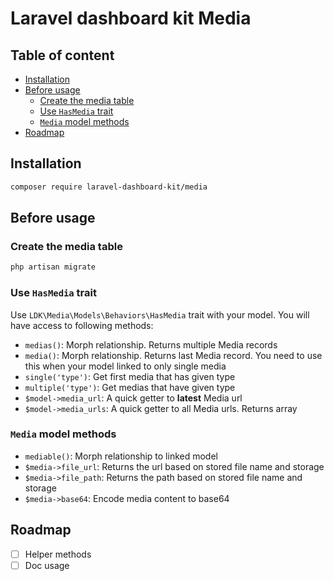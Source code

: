 # Laravel dashboard kit Media <!-- omit in toc -->

## Table of content <!-- omit in toc -->

- [Installation](#installation)
- [Before usage](#before-usage)
  - [Create the media table](#create-the-media-table)
  - [Use `HasMedia` trait](#use-hasmedia-trait)
  - [`Media` model methods](#media-model-methods)
- [Roadmap](#roadmap)

## Installation

```sh
composer require laravel-dashboard-kit/media
```

## Before usage

### Create the media table

```sh
php artisan migrate
```

### Use `HasMedia` trait

Use `LDK\Media\Models\Behaviors\HasMedia` trait with your model. You will have access to following methods:

- `medias()`: Morph relationship. Returns multiple Media records
- `media()`: Morph relationship. Returns last Media record. You need to use this when your model linked to only single media
- `single('type')`: Get first media that has given type
- `multiple('type')`: Get medias that have given type
- `$model->media_url`: A quick getter to **latest** Media url
- `$model->media_urls`: A quick getter to all Media urls. Returns array

### `Media` model methods

- `mediable()`: Morph relationship to linked model
- `$media->file_url`: Returns the url based on stored file name and storage
- `$media->file_path`: Returns the path based on stored file name and storage
- `$media->base64`: Encode media content to base64

## Roadmap

- [ ] Helper methods
- [ ] Doc usage
